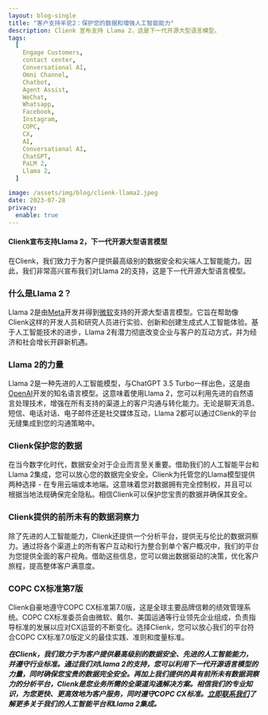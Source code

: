 ```yaml
---
layout: blog-single
title: "客户支持羊驼2：保护您的数据和增强人工智能能力"
description: Clienk 宣布支持 Llama 2，这是下一代开源大型语言模型。
tags:
  [
    Engage Customers,
    contact center,
    Conversational AI,
    Omni Channel,
    Chatbot,
    Agent Assist,
    WeChat,
    Whatsapp,
    Facebook,
    Instagram,
    COPC,
    CX,
    AI,
    Conversational AI,
    ChatGPT,
    PaLM 2,
    Llama 2,
  ]

image: /assets/img/blog/clienk-llama2.jpeg
date: 2023-07-28
privacy:
  enable: true
---
```


#### Clienk宣布支持Llama 2，下一代开源大型语言模型

在Clienk，我们致力于为客户提供最高级别的数据安全和尖端人工智能能力。因此，我们非常高兴宣布我们对Llama 2的支持，这是下一代开源大型语言模型。

### 什么是Llama 2？
Llama 2是由[Meta](https://meta.org/)开发并得到[微软](https://www.micosoft.com/)支持的开源大型语言模型。它旨在帮助像Clienk这样的开发人员和研究人员进行实验、创新和创建生成式人工智能体验。基于人工智能技术的进步，Llama 2有潜力彻底改变企业与客户的互动方式，并为经济和社会增长开辟新机遇。

### Llama 2的力量
Llama 2是一种先进的人工智能模型，与ChatGPT 3.5 Turbo一样出色，这是由[OpenAI](https://www.openai.com)开发的知名语言模型。这意味着使用Llama 2，您可以利用先进的自然语言处理技术，增强在所有支持的渠道上的客户沟通与转化能力。无论是聊天消息、短信、电话对话、电子邮件还是社交媒体互动，Llama 2都可以通过Clienk的平台无缝集成到您的沟通策略中。

### Clienk保护您的数据
在当今数字化时代，数据安全对于企业而言至关重要。借助我们的人工智能平台和Llama 2集成，您可以放心您的数据完全安全。Clienk为托管您的Llama模型提供两种选择 - 在专用云端或本地端。这意味着您对数据拥有完全控制权，并且可以根据当地法规确保完全隐私。相信Clienk可以保护您宝贵的数据并确保其安全。

### Clienk提供的前所未有的数据洞察力
除了先进的人工智能能力，Clienk还提供一个分析平台，提供无与伦比的数据洞察力。通过将各个渠道上的所有客户互动和行为整合到单个客户概况中，我们的平台为您提供全面的客户视角。借助这些信息，您可以做出数据驱动的决策，优化客户旅程，提高整体客户满意度。

### COPC CX标准第7版
Clienk自豪地遵守COPC CX标准第7.0版，这是全球主要品牌信赖的绩效管理系统。COPC CX标准委员会由微软、戴尔、美国运通等行业领先企业组成，负责指导标准的发展以应对CX运营的不断变化。选择Clienk，您可以放心我们的平台符合COPC CX标准7.0版定义的最佳实践、准则和度量标准。

***在Clienk，我们致力于为客户提供最高级别的数据安全、先进的人工智能能力，并遵守行业标准。通过我们对Llama 2的支持，您可以利用下一代开源语言模型的力量，同时确保您宝贵的数据完全安全。再加上我们提供的具有前所未有数据洞察力的分析平台，Clienk是您业务所需的全渠道沟通解决方案。相信我们的专业知识，为您更快、更高效地为客户服务，同时遵守COPC CX标准。[立即联系我们](/contact-us/)了解更多关于我们的人工智能平台和Llama 2集成。***